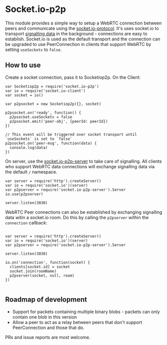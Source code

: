 Socket.io-p2p
=============

This module provides a simple way to setup a WebRTC connection between peers and communicate using the [socket.io-protocol](https://github.com/Automattic/socket.io-protocol). It's uses socket.io to transport [signalling data](http://www.html5rocks.com/en/tutorials/webrtc/infrastructure/#what-is-signaling) in the background - connections are easy to establish. Socket.io is used as the default transport and the connection can be upgraded to use PeerConnection in clients that support WebRTC by setting `useSockets` to `false`.

## How to use

Create a socket connection, pass it to Socketiop2p. On the Client:

```
var Socketiop2p = require('socket.io-p2p')
var io = require('socket.io-client')
var socket = io()

var p2psocket = new Socketiop2p({}, socket)

p2psocket.on('ready', function() {
  p2psocket.useSockets = false
  p2psocket.emit('peer-obj', {peerId: peerId})
})

// This event will be triggered over socket transport until `useSockets` is set to `false`
p2psocket.on('peer-msg', function(data) {
  console.log(data)
})

```

On server, use the [socket.io-p2p-server](https://github.com/tomcartwrightuk/socket.io-p2p-server) to take care of signalling. All clients who support WebRTC data connections will exchange signalling data via the default `/` namespace.

```
var server = require('http').createServer()
var io = require('socket.io')(server)
var p2pserver = require('socket.io-p2p-server').Server
io.use(p2pserver)

server.listen(3030)

```

WebRTC Peer connections can also be established by exchanging signalling data witin a socket.io room. Do this by calling the `p2pserver` within the `connection` callback:

```

var server = require('http').createServer()
var io = require('socket.io')(server)
var p2pserver = require('socket.io-p2p-server').Server

server.listen(3030)

io.on('connection', function(socket) {
  clients[socket.id] = socket
  socket.join(roomName)
  p2pserver(socket, null, room)
})


```

## Roadmap of development

- Support for packets containing multiple binary blobs - packets can only contain one blob in this version
- Allow a peer to act as a relay between peers that don't support PeerConnection and those that do.

PRs and issue reports are most welcome.
